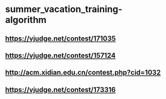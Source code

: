 # summer_vacation_training-algorithm
## https://vjudge.net/contest/171035
## https://vjudge.net/contest/157124
## http://acm.xidian.edu.cn/contest.php?cid=1032
## https://vjudge.net/contest/173316
